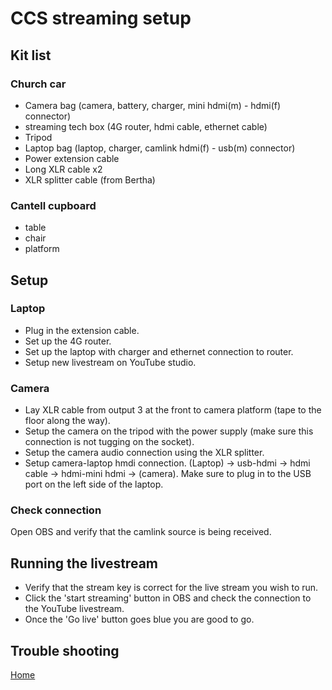 # CCS streaming setup

## Kit list

### Church car
 - Camera bag (camera, battery, charger, mini hdmi(m) - hdmi(f) connector)
 - streaming tech box (4G router, hdmi cable, ethernet cable)
 - Tripod
 - Laptop bag (laptop, charger, camlink hdmi(f) - usb(m) connector)
 - Power extension cable
 - Long XLR cable x2
 - XLR splitter cable (from Bertha)
 
### Cantell cupboard
- table
- chair
- platform

## Setup

### Laptop
- Plug in the extension cable.
- Set up the 4G router.
- Set up the laptop with charger and ethernet connection to router.
- Setup new livestream on YouTube studio.

### Camera
- Lay XLR cable from output 3 at the front to camera platform (tape to the floor along the way).
- Setup the camera on the tripod with the power supply (make sure this connection is not tugging on the socket).
- Setup the camera audio connection using the XLR splitter.
- Setup camera-laptop hmdi connection.
(Laptop) -> usb-hdmi -> hdmi cable -> hdmi-mini hdmi -> (camera). Make sure to plug in to the USB port on the left side of the laptop.

### Check connection

Open OBS and verify that the camlink source is being received.

## Running the livestream

- Verify that the stream key is correct for the live stream you wish to run.
- Click the 'start streaming' button in OBS and check the connection to the YouTube livestream.
- Once the 'Go live' button goes blue you are good to go.

## Trouble shooting


[Home](README.md)
